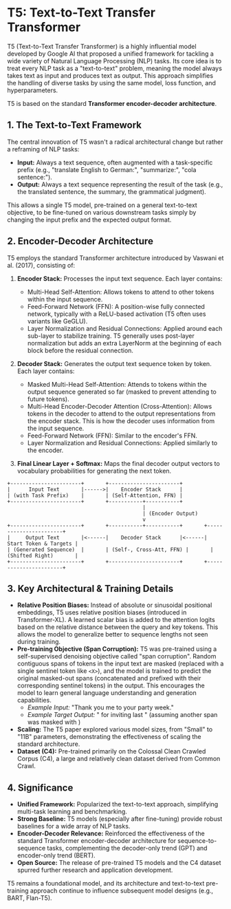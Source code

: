# T5: Text-to-Text Transfer Transformer

T5 (Text-to-Text Transfer Transformer) is a highly influential model developed by Google AI that proposed a unified framework for tackling a wide variety of Natural Language Processing (NLP) tasks. Its core idea is to treat every NLP task as a "text-to-text" problem, meaning the model always takes text as input and produces text as output. This approach simplifies the handling of diverse tasks by using the same model, loss function, and hyperparameters.

T5 is based on the standard **Transformer encoder-decoder architecture**.

## 1. The Text-to-Text Framework

The central innovation of T5 wasn't a radical architectural change but rather a reframing of NLP tasks:

*   **Input:** Always a text sequence, often augmented with a task-specific prefix (e.g., "translate English to German:", "summarize:", "cola sentence:").
*   **Output:** Always a text sequence representing the result of the task (e.g., the translated sentence, the summary, the grammatical judgment).

This allows a single T5 model, pre-trained on a general text-to-text objective, to be fine-tuned on various downstream tasks simply by changing the input prefix and the expected output format.

## 2. Encoder-Decoder Architecture

T5 employs the standard Transformer architecture introduced by Vaswani et al. (2017), consisting of:

1.  **Encoder Stack:** Processes the input text sequence. Each layer contains:
    *   Multi-Head Self-Attention: Allows tokens to attend to other tokens within the input sequence.
    *   Feed-Forward Network (FFN): A position-wise fully connected network, typically with a ReLU-based activation (T5 often uses variants like GeGLU).
    *   Layer Normalization and Residual Connections: Applied around each sub-layer to stabilize training. T5 generally uses post-layer normalization but adds an extra LayerNorm at the beginning of each block before the residual connection.

2.  **Decoder Stack:** Generates the output text sequence token by token. Each layer contains:
    *   Masked Multi-Head Self-Attention: Attends to tokens within the output sequence generated so far (masked to prevent attending to future tokens).
    *   Multi-Head Encoder-Decoder Attention (Cross-Attention): Allows tokens in the decoder to attend to the output representations from the encoder stack. This is how the decoder uses information from the input sequence.
    *   Feed-Forward Network (FFN): Similar to the encoder's FFN.
    *   Layer Normalization and Residual Connections: Applied similarly to the encoder.

3.  **Final Linear Layer + Softmax:** Maps the final decoder output vectors to vocabulary probabilities for generating the next token.

```
+-----------------------+       +-----------------------+
|      Input Text       |------>|    Encoder Stack      |
| (with Task Prefix)    |       | (Self-Attention, FFN) |
+-----------------------+       +-----------+-----------+
                                            |
                                            | (Encoder Output)
                                            v
+-----------------------+       +-----------+-----------+       +-----------------------+
|     Output Text       |<------|    Decoder Stack      |<------| Start Token & Targets |
| (Generated Sequence)  |       | (Self-, Cross-Att, FFN) |       | (Shifted Right)       |
+-----------------------+       +-----------------------+       +-----------------------+
```

## 3. Key Architectural & Training Details

*   **Relative Position Biases:** Instead of absolute or sinusoidal positional embeddings, T5 uses relative position biases (introduced in Transformer-XL). A learned scalar bias is added to the attention logits based on the relative distance between the query and key tokens. This allows the model to generalize better to sequence lengths not seen during training.
*   **Pre-training Objective (Span Corruption):** T5 was pre-trained using a self-supervised denoising objective called "span corruption". Random contiguous spans of tokens in the input text are masked (replaced with a single sentinel token like `<X>`), and the model is trained to predict the original masked-out spans (concatenated and prefixed with their corresponding sentinel tokens) in the output. This encourages the model to learn general language understanding and generation capabilities.
    *   *Example Input:* "Thank you <X> me to your party <Y> week."
    *   *Example Target Output:* "<X> for inviting <Y> last <Z>" (assuming another span was masked with <Z>)
*   **Scaling:** The T5 paper explored various model sizes, from "Small" to "11B" parameters, demonstrating the effectiveness of scaling the standard architecture.
*   **Dataset (C4):** Pre-trained primarily on the Colossal Clean Crawled Corpus (C4), a large and relatively clean dataset derived from Common Crawl.

## 4. Significance

*   **Unified Framework:** Popularized the text-to-text approach, simplifying multi-task learning and benchmarking.
*   **Strong Baseline:** T5 models (especially after fine-tuning) provide robust baselines for a wide array of NLP tasks.
*   **Encoder-Decoder Relevance:** Reinforced the effectiveness of the standard Transformer encoder-decoder architecture for sequence-to-sequence tasks, complementing the decoder-only trend (GPT) and encoder-only trend (BERT).
*   **Open Source:** The release of pre-trained T5 models and the C4 dataset spurred further research and application development.

T5 remains a foundational model, and its architecture and text-to-text pre-training approach continue to influence subsequent model designs (e.g., BART, Flan-T5).

